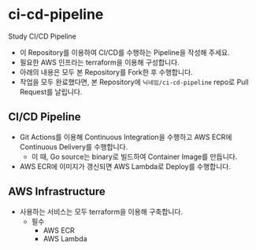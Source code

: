 # ci-cd-pipeline

Study CI/CD Pipeline

- 이 Repository를 이용하여 CI/CD를 수행하는 Pipeline을 작성해 주세요.
- 필요한 AWS 인프라는 terraform을 이용해 구성합니다.
- 아래의 내용은 모두 본 Repository를 Fork한 후 수행합니다.
- 작업을 모두 완료했다면, 본 Repository에 `닉네임/ci-cd-pipeline` repo로 Pull Request를 날립니다.

## CI/CD Pipeline

- Git Actions를 이용해 Continuous Integration을 수행하고 AWS ECR에 Continuous Delivery를 수행합니다.
  - 이 때, Go source는 binary로 빌드하여 Container Image를 만듭니다.
- AWS ECR에 이미지가 갱신되면 AWS Lambda로 Deploy를 수행합니다.

## AWS Infrastructure

- 사용하는 서비스는 모두 terraform을 이용해 구축합니다.
  - 필수
    - AWS ECR
    - AWS Lambda

